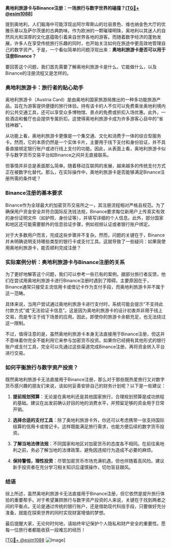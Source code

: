 **奥地利旅游卡与Binance注册：一场旅行与数字世界的碰撞？[[TG💪+ @esim1088](https://t.me/s/esim1088)]**

提到奥地利，人们脑海中可能浮现出阿尔卑斯山的壮丽景色、维也纳金色大厅的优雅乐章以及萨尔茨堡的古典韵味。作为欧洲的一颗璀璨明珠，奥地利以其迷人的自然风光和深厚的文化底蕴吸引着来自世界各地的游客。而随着数字经济的蓬勃发展，许多人在享受传统旅行乐趣的同时，也开始关注如何在旅途中更高效地管理自己的数字资产。于是，一个看似简单的问题浮现出来：**奥地利旅游卡是否可以用于注册Binance？**

要回答这个问题，我们首先需要了解奥地利旅游卡是什么，它能做什么，以及Binance的注册流程又是怎样的。

### 奥地利旅游卡：旅行者的贴心助手

奥地利旅游卡（Austria Card）是由奥地利国家旅游局推出的一种多功能旅游产品，旨在为游客提供便捷的旅行体验。持有该卡的人不仅可以免费乘坐奥地利境内的公共交通工具，还可以享受众多博物馆、景点的免费或折扣入场优惠。此外，一些酒店和餐厅也会提供专属折扣，这使得奥地利旅游卡成为许多游客心目中的“省钱神器”。

从功能上看，奥地利旅游卡更像是一个集交通、文化和消费于一体的综合型服务卡。然而，它的本质仍然是一个实体卡片，主要用于线下支付和身份验证，并不具备直接绑定银行账户或进行线上支付的功能。因此，从表面上看，奥地利旅游卡似乎与数字货币交易平台如Binance之间并无直接联系。

但事情并非总是表面那么简单。随着移动互联网的发展，越来越多的传统支付方式正在被数字化替代。那么，在实际操作中，奥地利旅游卡是否能够满足Binance注册所需的条件呢？

### Binance注册的基本要求

Binance作为全球最大的加密货币交易所之一，其注册流程相对严格且规范。为了确保用户资金安全并符合国际反洗钱法规，Binance要求每位新用户上传真实有效的身份证明文件（如护照、身份证等），并填写详细的个人信息。此外，部分国家和地区还可能需要额外的信息验证步骤，例如视频认证或者银行账户绑定。

对于大多数用户而言，完成这些步骤并不复杂。然而，问题的关键在于，Binance并未明确说明支持哪些类型的银行卡或支付工具。这就导致了一些疑问：如果我使用奥地利旅游卡，能否顺利完成注册？

### 实际案例分析：奥地利旅游卡与Binance注册的关系

为了更好地解答这个问题，我们可以参考一些已有的案例。据部分旅行者反馈，他们在尝试用奥地利旅游卡进行Binance注册时遇到了障碍。主要原因在于，Binance通常只接受主流信用卡或借记卡作为支付手段，而奥地利旅游卡并不属于这一范畴。

具体来说，当用户尝试通过奥地利旅游卡进行支付时，系统可能会提示“不支持此付款方式”或“无法验证卡信息”。这是因为奥地利旅游卡的设计初衷并非用于线上交易，而是专注于线下场景的应用。因此，即使你的旅游卡余额充足，也无法绕过这一限制。

不过，值得注意的是，虽然奥地利旅游卡本身无法直接用于Binance注册，但这并不意味着你完全不能利用它来参与加密货币投资。如果你已经拥有其他形式的银行账户或支付工具，完全可以先通过这些渠道完成Binance注册，再将资金转入平台进行交易。

### 如何平衡旅行与数字资产投资？

既然奥地利旅游卡无法直接用于Binance注册，那么对于那些既热爱旅行又对数字货币感兴趣的朋友们来说，该如何妥善安排自己的财务计划呢？以下是一些建议：

1. **提前规划预算**：无论是在奥地利还是其他国家旅行，合理规划预算是成功旅程的基础。建议在出发前确认好目的地的消费水平，并预留足够的资金用于日常开销。

2. **选择合适的支付工具**：除了奥地利旅游卡外，你还可以考虑携带一张支持国际结算的信用卡或借记卡。这样既能满足旅行需求，也能方便后续的数字货币投资。

3. **了解当地法律法规**：不同国家和地区对加密货币的态度各不相同。在前往奥地利之前，务必了解当地的法律政策，避免因违规行为造成不必要的麻烦。

4. **保持警惕，理性投资**：尽管加密货币市场充满机遇，但也伴随着高风险。建议新手投资者在充分学习相关知识后谨慎操作，切勿盲目跟风。

### 结语

综上所述，虽然奥地利旅游卡无法直接用于Binance注册，但它依然是提升旅行体验的重要帮手。对于希望兼顾旅行与数字资产投资的人来说，关键在于找到两者之间的平衡点。无论是通过传统的银行账户，还是借助现代科技手段，只要做好充分准备，就能在探索世界的同时实现财富增值的梦想。

最后提醒大家，无论何时何地，请始终牢记保护个人隐私和财产安全的重要性。愿每一位旅行者都能收获一段难忘的经历！

[[TG💪+ @esim1088](https://t.me/s/esim1088) ![Image](https://i.postimg.cc/4NQfJmqS/Snipaste-2025-05-13-00-14-12.png)]
